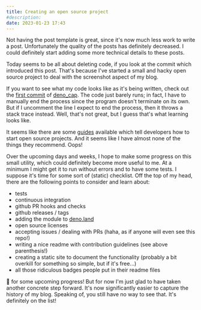 ```yaml
---
title: Creating an open source project
#description: 
date: 2023-01-23 17:43
---
```


Not having the post template is great, since it's now much less work to write a post. Unfortunately the quality of the posts has definitely decreased. I could definitely start adding some more technical details to these posts.

Today seems to be all about deleting code, if you look at the commit which introduced this post. That's because I've started a small and hacky open source project to deal with the screenshot aspect of my blog.

If you want to see what my code looks like as it's being written, check out the [first commit](https://github.com/deer/deno_cap/commit/c4bd8e011ce663ac2927b55ce5e428352034e8be) of [deno_cap](https://github.com/deer/deno_cap). The code just barely runs; in fact, I have to manually end the process since the program doesn't terminate on its own. But if I uncomment the line I expect to end the process, then it throws a stack trace instead. Well, that's not great, but I guess that's what learning looks like.

It seems like there are some [guides](https://opensource.guide/starting-a-project/) available which tell developers how to start open source projects. And it seems like I have almost none of the things they recommend. Oops!

Over the upcoming days and weeks, I hope to make some progress on this small utility, which could definitely become more useful to me. At a minimum I might get it to run without errors and to have some tests. I suppose it's time for some sort of (static) checklist. Off the top of my head, there are the following points to consider and learn about:

* tests
* continuous integration
* github PR hooks and checks
* github releases / tags
* adding the module to [deno.land](https://deno.land/x)
* open source licenses
* accepting issues / dealing with PRs (haha, as if anyone will even see this repo!)
* writing a nice readme with contribution guidelines (see above parenthesis!)
* creating a static site to document the functionality (probably a bit overkill for something so simple, but if it's free...)
* all those ridiculous badges people put in their readme files

🤞 for some upcoming progress! But for now I'm just glad to have taken another concrete step forward. It's now significantly easier to capture the history of my blog. Speaking of, you still have no way to see that. It's definitely on the list!
